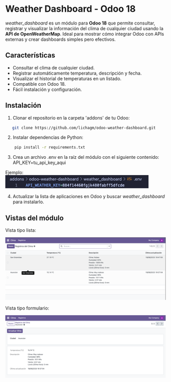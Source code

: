 # Weather Dashboard - Odoo 18

*weather_dashboard* es un módulo para **Odoo 18** que permite consultar, registrar y visualizar la información del clima de cualquier ciudad usando la **API de OpenWeatherMap**. Ideal para mostrar cómo integrar Odoo con APIs externas y crear dashboards simples pero efectivos.

## Características
- Consultar el clima de cualquier ciudad.
- Registrar automáticamente temperatura, descripción y fecha.
- Visualizar el historial de temperaturas en un listado.
- Compatible con Odoo 18.
- Fácil instalación y configuración.

## Instalación
1. Clonar el repositorio en la carpeta 'addons' de tu Odoo:
```bash
   git clone https://github.com/lichagm/odoo-weather-dashboard.git
```
2. Instalar dependencias de Python:
```bash
    pip install -r requirements.txt
```
3. Crea un archivo .env en la raíz del módulo con el siguiente contenido:
API_KEY=tu_api_key_aqui

Ejemplo:
![env](weather_dashboard/screenshots/env.png)

4. Actualizar la lista de aplicaciones en Odoo y buscar *weather_dashboard* para instalarlo.

## Vistas del módulo

Vista tipo lista:

![Lista](weather_dashboard/screenshots/list.png)

Vista tipo formulario:

![Formulario](weather_dashboard/screenshots/form.png)

